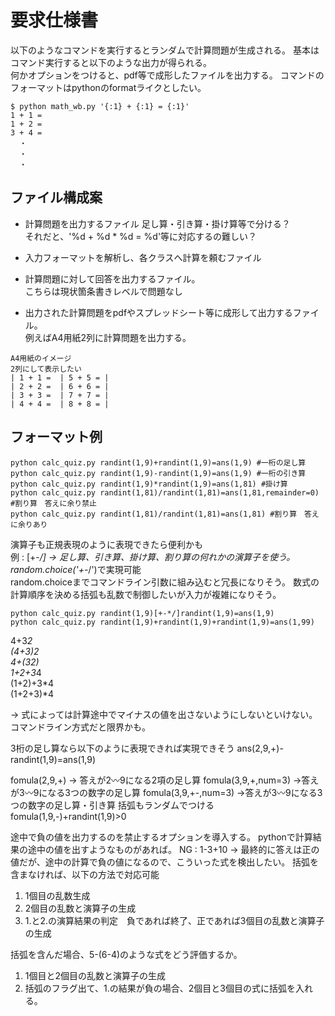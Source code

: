 # 要求仕様書

以下のようなコマンドを実行するとランダムで計算問題が生成される。
基本はコマンド実行すると以下のような出力が得られる。  
何かオプションをつけると、pdf等で成形したファイルを出力する。 
コマンドのフォーマットはpythonのformatライクとしたい。

```
$ python math_wb.py '{:1} + {:1} = {:1}'
1 + 1 = 
1 + 2 =
3 + 4 =
  ・
  ・
  ・
```

## ファイル構成案
* 計算問題を出力するファイル 足し算・引き算・掛け算等で分ける？  
それだと、'%d + %d * %d = %d'等に対応するの難しい？

* 入力フォーマットを解析し、各クラスへ計算を頼むファイル

* 計算問題に対して回答を出力するファイル。  
こちらは現状箇条書きレベルで問題なし

* 出力された計算問題をpdfやスプレッドシート等に成形して出力するファイル。  
例えばA4用紙2列に計算問題を出力する。  
```
A4用紙のイメージ
2列にして表示したい
| 1 + 1 =  | 5 + 5 = | 
| 2 + 2 =  | 6 + 6 = |
| 3 + 3 =  | 7 + 7 = |
| 4 + 4 =  | 8 + 8 = |
```

## フォーマット例

```
python calc_quiz.py randint(1,9)+randint(1,9)=ans(1,9) #一桁の足し算
python calc_quiz.py randint(1,9)-randint(1,9)=ans(1,9) #一桁の引き算
python calc_quiz.py randint(1,9)*randint(1,9)=ans(1,81) #掛け算
python calc_quiz.py randint(1,81)/randint(1,81)=ans(1,81,remainder=0) #割り算　答えに余り禁止
python calc_quiz.py randint(1,81)/randint(1,81)=ans(1,81) #割り算　答えに余りあり

```

演算子も正規表現のように表現できたら便利かも  
例 : [+-*/] -> 足し算、引き算、掛け算、割り算の何れかの演算子を使う。  
random.choice('+-*/')で実現可能  
random.choiceまでコマンドライン引数に組み込むと冗長になりそう。
数式の計算順序を決める括弧も乱数で制御したいが入力が複雑になりそう。

```
python calc_quiz.py randint(1,9)[+-*/]randint(1,9)=ans(1,9)
python calc_quiz.py randint(1,9)+randint(1,9)+randint(1,9)=ans(1,99)
```

4+3*2  
(4+3)*2  
4+(3*2)  
1+2+3*4  
(1+2)+3*4  
(1+2+3)*4  

-> 式によっては計算途中でマイナスの値を出さないようにしないといけない。  
コマンドライン方式だと限界かも。

3桁の足し算なら以下のように表現できれば実現できそう
ans(2,9,+)-randint(1,9)=ans(1,9)

fomula(2,9,+) -> 答えが2〰9になる2項の足し算
fomula(3,9,+,num=3) ->答えが3〰9になる3つの数字の足し算
fomula(3,9,+-,num=3) ->答えが3〰9になる3つの数字の足し算・引き算 括弧もランダムでつける
fomula(1,9,-)+randint(1,9)>0

途中で負の値を出力するのを禁止するオプションを導入する。
pythonで計算結果の途中の値を出すようなものがあれば。
NG : 1-3+10 -> 最終的に答えは正の値だが、途中の計算で負の値になるので、こういった式を検出したい。
括弧を含まなければ、以下の方法で対応可能
1. 1個目の乱数生成
2. 2個目の乱数と演算子の生成
3. 1.と2.の演算結果の判定　負であれば終了、正であれば3個目の乱数と演算子の生成


括弧を含んだ場合、5-(6-4)のような式をどう評価するか。
1. 1個目と2個目の乱数と演算子の生成
2. 括弧のフラグ出て、1.の結果が負の場合、2個目と3個目の式に括弧を入れる。



